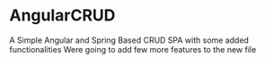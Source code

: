 # AngularCRUD
A Simple Angular and Spring Based CRUD SPA with some added functionalities
Were going to add few more features to the new file
